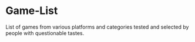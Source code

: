 # Game-List
List of games from various platforms and categories tested and selected by people with questionable tastes.
